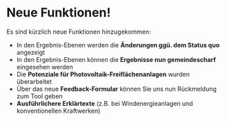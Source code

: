 # Neue Funktionen!

Es sind kürzlich neue Funktionen hinzugekommen:

- In den Ergebnis-Ebenen werden die **Änderungen ggü. dem Status quo** angezeigt
- In den Ergebnis-Ebenen können die **Ergebnisse nun gemeindescharf** eingesehen werden
- Die **Potenziale für Photovoltaik-Freiflächenanlagen** wurden überarbeitet
- Über das neue **Feedback-Formular** können Sie uns nun Rückmeldung zum Tool geben
- **Ausführlichere Erklärtexte** (z.B. bei Windenergieanlagen und konventionellen Kraftwerken)